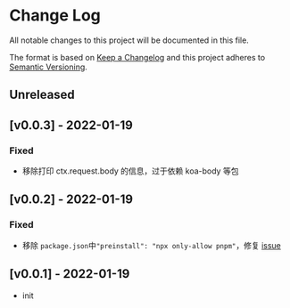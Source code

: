 # Change Log
All notable changes to this project will be documented in this file.

The format is based on [Keep a Changelog](http://keepachangelog.com/)
and this project adheres to [Semantic Versioning](http://semver.org/).

## Unreleased

## [v0.0.3] - 2022-01-19

### Fixed

- 移除打印 ctx.request.body 的信息，过于依赖 koa-body 等包

## [v0.0.2] - 2022-01-19

### Fixed

- 移除 `package.json`中`"preinstall": "npx only-allow pnpm"`，修复 [issue](https://github.com/LackZero/koa-logger/issues/1)

## [v0.0.1] - 2022-01-19

- init
